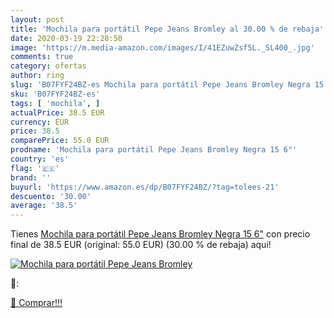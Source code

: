 ```yaml
---
layout: post
title: 'Mochila para portátil Pepe Jeans Bromley al 30.00 % de rebaja'
date: 2020-03-19 22:28:50
image: 'https://m.media-amazon.com/images/I/41EZuwZsf5L._SL400_.jpg'
comments: true
category: ofertas
author: ring
slug: 'B07FYF24BZ-es Mochila para portátil Pepe Jeans Bromley Negra 15 6"'
sku: 'B07FYF24BZ-es'
tags: [ 'mochila', ]
actualPrice: 38.5 EUR
currency: EUR
price: 38.5
comparePrice: 55.0 EUR
prodname: 'Mochila para portátil Pepe Jeans Bromley Negra 15 6"'
country: 'es'
flag: '🇪🇸'
brand: ''
buyurl: 'https://www.amazon.es/dp/B07FYF24BZ/?tag=tolees-21'
descuento: '30.00'
average: '38.5'
---
```


Tienes [Mochila para portátil Pepe Jeans Bromley Negra 15 6"](https://www.amazon.es/dp/B07FYF24BZ/?tag=tolees-21) con precio final de  38.5 EUR (original: 55.0 EUR) (30.00 %  de rebaja) aqui!

[![Mochila para portátil Pepe Jeans Bromley](https://m.media-amazon.com/images/I/41EZuwZsf5L._SL400_.jpg)](https://www.amazon.es/dp/B07FYF24BZ/?tag=tolees-21)

🔎:


[🛒 Comprar!!!](https://www.amazon.es/dp/B07FYF24BZ/?tag=tolees-21)
